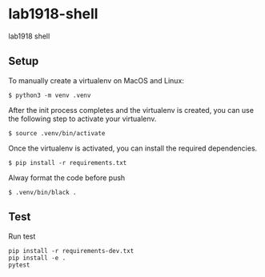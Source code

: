 # lab1918-shell
lab1918 shell


## Setup

To manually create a virtualenv on MacOS and Linux:

```
$ python3 -m venv .venv
```

After the init process completes and the virtualenv is created, you can use the following
step to activate your virtualenv.

```
$ source .venv/bin/activate
```

Once the virtualenv is activated, you can install the required dependencies.

```
$ pip install -r requirements.txt
```

Alway format the code before push

```
$ .venv/bin/black .
```

## Test

Run test

```
pip install -r requirements-dev.txt
pip install -e .
pytest
```